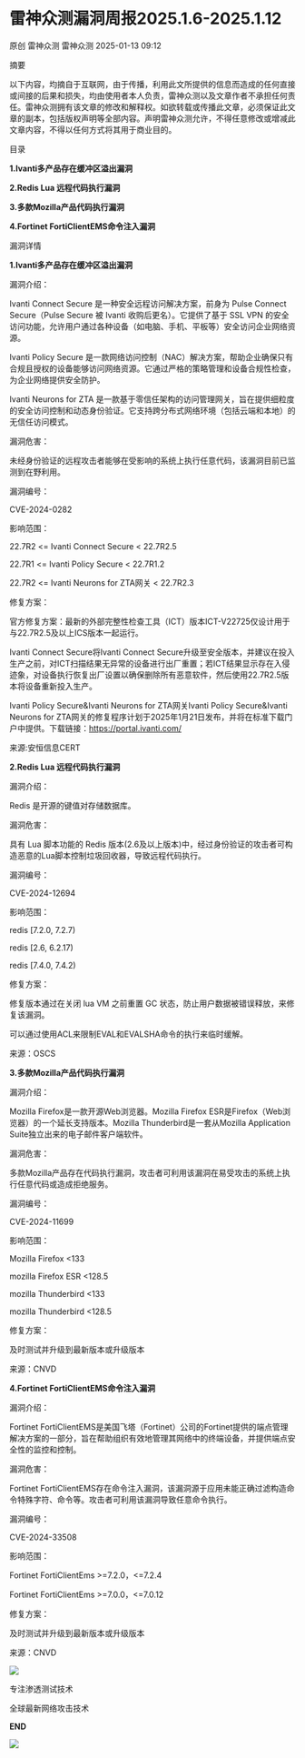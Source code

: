 #  雷神众测漏洞周报2025.1.6-2025.1.12   
原创 雷神众测  雷神众测   2025-01-13 09:12  
  
摘要  
  
  
以下内容，均摘自于互联网，由于传播，利用此文所提供的信息而造成的任何直接或间接的后果和损失，均由使用者本人负责，雷神众测以及文章作者不承担任何责任。雷神众测拥有该文章的修改和解释权。如欲转载或传播此文章，必须保证此文章的副本，包括版权声明等全部内容。声明雷神众测允许，不得任意修改或增减此文章内容，不得以任何方式将其用于商业目的。  
  
  
目录  
  
**1.Ivanti多产品存在缓冲区溢出漏洞**  
  
**2.Redis Lua 远程代码执行漏洞**  
  
**3.多款Mozilla产品代码执行漏洞**  
  
**4.Fortinet FortiClientEMS命令注入漏洞**  
  
  
漏洞详情  
  
**1.Ivanti多产品存在缓冲区溢出漏洞**  
  
  
漏洞介绍：  
  
Ivanti Connect Secure 是一种安全远程访问解决方案，前身为 Pulse Connect Secure（Pulse Secure 被 Ivanti 收购后更名）。它提供了基于 SSL VPN 的安全访问功能，允许用户通过各种设备（如电脑、手机、平板等）安全访问企业网络资源。  
  
Ivanti Policy Secure 是一款网络访问控制（NAC）解决方案，帮助企业确保只有合规且授权的设备能够访问网络资源。它通过严格的策略管理和设备合规性检查，为企业网络提供安全防护。  
  
Ivanti Neurons for ZTA 是一款基于零信任架构的访问管理网关，旨在提供细粒度的安全访问控制和动态身份验证。它支持跨分布式网络环境（包括云端和本地）的无信任访问模式。  
  
  
漏洞危害：  
  
未经身份验证的远程攻击者能够在受影响的系统上执行任意代码，该漏洞目前已监测到在野利用。  
  
  
漏洞编号：  
  
CVE-2024-0282  
  
  
影响范围：  
  
22.7R2 <= Ivanti Connect Secure < 22.7R2.5  
  
22.7R1 <= Ivanti Policy Secure < 22.7R1.2  
  
22.7R2 <= Ivanti Neurons for ZTA网关 < 22.7R2.3  
  
  
修复方案：  
  
官方修复方案：最新的外部完整性检查工具（ICT）版本ICT-V22725仅设计用于与22.7R2.5及以上ICS版本一起运行。  
  
Ivanti Connect Secure将Ivanti Connect Secure升级至安全版本，并建议在投入生产之前，对ICT扫描结果无异常的设备进行出厂重置；若ICT结果显示存在入侵迹象，对设备执行恢复出厂设置以确保删除所有恶意软件，然后使用22.7R2.5版本将设备重新投入生产。  
  
Ivanti Policy Secure&Ivanti Neurons for ZTA网关Ivanti Policy Secure&Ivanti Neurons for ZTA网关的修复程序计划于2025年1月21日发布，并将在标准下载门户中提供。下载链接：https://portal.ivanti.com/  
  
  
来源:安恒信息CERT  
  
**2.Redis Lua 远程代码执行漏洞**  
  
  
漏洞介绍：  
  
Redis 是开源的键值对存储数据库。  
  
  
漏洞危害：  
  
具有 Lua 脚本功能的 Redis 版本(2.6及以上版本)中，经过身份验证的攻击者可构造恶意的Lua脚本控制垃圾回收器，导致远程代码执行。  
  
  
漏洞编号：  
  
CVE-2024-12694  
  
  
影响范围：  
  
redis [7.2.0, 7.2.7)  
  
redis [2.6, 6.2.17)  
  
redis [7.4.0, 7.4.2)  
  
  
修复方案：  
  
修复版本通过在关闭 lua VM 之前重置 GC 状态，防止用户数据被错误释放，来修复该漏洞。  
  
可以通过使用ACL来限制EVAL和EVALSHA命令的执行来临时缓解。  
  
  
来源：OSCS  
  
  
**3.多款Mozilla产品代码执行漏洞**  
  
  
漏洞介绍：  
  
Mozilla Firefox是一款开源Web浏览器。Mozilla Firefox ESR是Firefox（Web浏览器）的一个延长支持版本。Mozilla Thunderbird是一套从Mozilla Application Suite独立出来的电子邮件客户端软件。  
  
  
漏洞危害：  
  
多款Mozilla产品存在代码执行漏洞，攻击者可利用该漏洞在易受攻击的系统上执行任意代码或造成拒绝服务。  
  
  
漏洞编号：  
  
CVE-2024-11699  
  
  
影响范围：  
  
Mozilla Firefox <133  
  
mozilla Firefox ESR <128.5  
  
mozilla Thunderbird <133  
  
mozilla Thunderbird <128.5  
  
  
修复方案：  
  
及时测试并升级到最新版本或升级版本  
  
  
来源：CNVD  
  
**4.Fortinet FortiClientEMS命令注入漏洞**  
  
  
漏洞介绍：  
  
Fortinet FortiClientEMS是美国飞塔（Fortinet）公司的Fortinet提供的端点管理解决方案的一部分，旨在帮助组织有效地管理其网络中的终端设备，并提供端点安全性的监控和控制。  
  
  
漏洞危害：  
  
Fortinet FortiClientEMS存在命令注入漏洞，该漏洞源于应用未能正确过滤构造命令特殊字符、命令等。攻击者可利用该漏洞导致任意命令执行。  
  
  
漏洞编号：  
  
CVE-2024-33508  
  
  
影响范围：  
  
Fortinet FortiClientEms >=7.2.0，<=7.2.4  
  
Fortinet FortiClientEms >=7.0.0，<=7.0.12  
  
  
修复方案：  
  
及时测试并升级到最新版本或升级版本  
  
  
来源：CNVD  
  
  
  
  
  
  
![](https://mmbiz.qpic.cn/mmbiz_jpg/HxO8NorP4JWTrYus3NlWAicfk4XRPBvWX1c5JCkyC5w31egB9uA4bPAuns4m3yFS0gyiaT6LElicUBtTrNl9hb5KQ/640?wx_fmt=jpeg&from=appmsg "")  
  
专注渗透测试技术  
  
全球最新网络攻击技术  
  
  
**END**  
  
![](https://mmbiz.qpic.cn/mmbiz_jpg/HxO8NorP4JWTrYus3NlWAicfk4XRPBvWXpWtTwtVUIUVgBvQTFanliaytFTZ8Hj6qOB7qbtllg01B5mZmlInA8Yg/640?wx_fmt=jpeg&from=appmsg "")  
  
  
  
